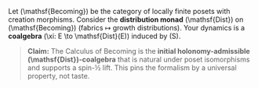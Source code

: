 Let (\mathsf{Becoming}) be the category of locally finite posets with creation morphisms. Consider the **distribution monad** (\mathsf{Dist}) on (\mathsf{Becoming}) (fabrics ↦ growth distributions).
Your dynamics is a **coalgebra** (\xi: E \to \mathsf{Dist}(E)) induced by (S).

> **Claim:** The Calculus of Becoming is the **initial holonomy-admissible (\mathsf{Dist})-coalgebra** that is natural under poset isomorphisms and supports a spin-½ lift.
> This pins the formalism by a universal property, not taste.